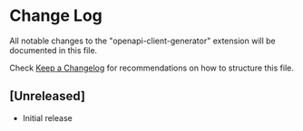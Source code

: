 # Change Log

All notable changes to the "openapi-client-generator" extension will be documented in this file.

Check [Keep a Changelog](http://keepachangelog.com/) for recommendations on how to structure this file.

## [Unreleased]

- Initial release
